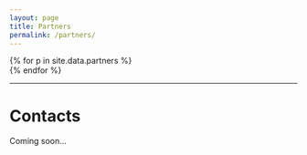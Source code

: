 ```yaml
---
layout: page
title: Partners
permalink: /partners/
---
```



<div class="row">
{% for p in site.data.partners %}
  <div class="col-xs-4 col-md-2">
    <a href="{{ p.url }}" class="thumbnail">
      <img src="{{ "/img/partners/" | append: p.img | prepend: site.baseurl }}" alt="">
    </a>
  </div>
{% endfor %}
</div>

- - -

# Contacts

Coming soon...
